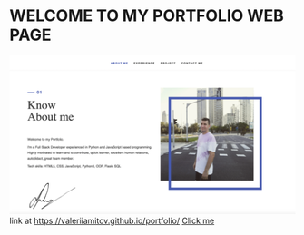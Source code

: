 # WELCOME TO MY PORTFOLIO WEB PAGE
![Logo](/img/screen.png)
link at https://valeriiamitov.github.io/portfolio/
[Click me](#https://valeriiamitov.github.io/portfolio/)
